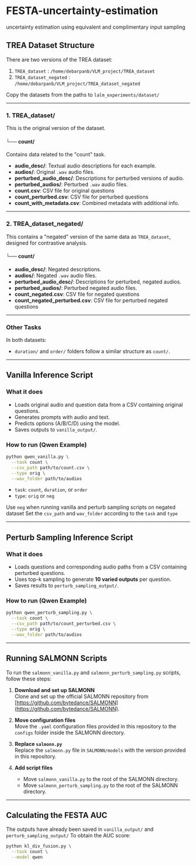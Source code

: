 # FESTA-uncertainty-estimation
uncertainty estimation using equivalent and complimentary input sampling

## TREA Dataset Structure

There are two versions of the TREA dataset:
1. `TREA_dataset` : `/home/debarpanb/VLM_project/TREA_dataset`
2. `TREA_dataset_negated` : `/home/debarpanb/VLM_project/TREA_dataset_negated`

Copy the datasets from the paths to `lalm_experiments/dataset/`

---

### 1. TREA_dataset/

This is the original version of the dataset.

#### └── count/
Contains data related to the "count" task.

- **audio_desc/**: Textual audio descriptions for each example.
- **audios/**: Original `.wav` audio files.
- **perturbed_audio_desc/**: Descriptions for perturbed versions of audio.
- **perturbed_audios/**: Perturbed `.wav` audio files.
- **count.csv**: CSV file for original questions
- **count_perturbed.csv**: CSV file for perturbed questions
- **count_with_metadata.csv**: Combined metadata with additional info.

---

### 2. TREA_dataset_negated/

This contains a "negated" version of the same data as `TREA_dataset`, designed for contrastive analysis.

#### └── count/
- **audio_desc/**: Negated descriptions.
- **audios/**: Negated `.wav` audio files.
- **perturbed_audio_desc/**: Descriptions for perturbed, negated audios.
- **perturbed_audios/**: Perturbed negated audio files.
- **count_negated.csv**: CSV file for negated questions
- **count_negated_perturbed.csv**: CSV file for perturbed negated questions

---

### Other Tasks
In both datasets:
- `duration/` and `order/` folders follow a similar structure as `count/`.

---
## Vanilla Inference Script
### What it does
- Loads original audio and question data from a CSV containing original questions.
- Generates prompts with audio and text.
- Predicts options (A/B/C/D) using the model.
- Saves outputs to `vanilla_output/`.

### How to run (Qwen Example)
```bash
python qwen_vanilla.py \
  --task count \
  --csv_path path/to/count.csv \
  --type orig \
  --wav_folder path/to/audios
```

* `task`: `count`, `duration`, or `order`
* `type`: `orig` or `neg`

Use `neg` when running vanilla and perturb sampling scripts on negated dataset
Set the `csv_path` and `wav_folder` according to the `task` and `type`

---

## Perturb Sampling Inference Script
### What it does
- Loads questions and corresponding audio paths from a CSV containing perturbed questions.
- Uses top-k sampling to generate **10 varied outputs** per question.
- Saves results to `perturb_sampling_output/`.

### How to run (Qwen Example)
```bash
python qwen_perturb_sampling.py \
  --task count \
  --csv_path path/to/count_perturbed.csv \
  --type orig \
  --wav_folder path/to/audios
```
---
## Running SALMONN Scripts

To run the `salmonn_vanilla.py` and `salmonn_perturb_sampling.py` scripts, follow these steps:

1. **Download and set up SALMONN**  
   Clone and set up the official SALMONN repository from [https://github.com/bytedance/SALMONN](https://github.com/bytedance/SALMONN).

2. **Move configuration files**  
   Move the `.yaml` configuration files provided in this repository to the `configs` folder inside the SALMONN directory.

3. **Replace `salmonn.py`**  
   Replace the `salmonn.py` file in `SALMONN/models` with the version provided in this repository.

4. **Add script files**  
   - Move `salmonn_vanilla.py` to the root of the SALMONN directory.  
   - Move `salmonn_perturb_sampling.py` to the root of the SALMONN directory.

---

## Calculating the FESTA AUC
The outputs have already been saved in `vanilla_output/` and `perturb_sampling_output/`
To obtain the AUC score:

```bash
python kl_div_fusion.py \
  --task count \
  --model qwen
```

